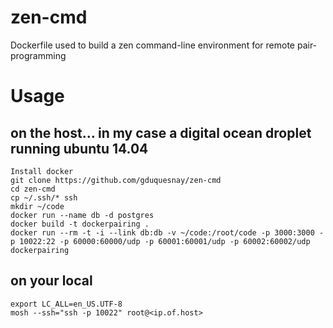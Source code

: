 zen-cmd
=======

Dockerfile used to build a zen command-line environment for remote pair-programming


Usage
=====
on the host... in my case a digital ocean droplet running ubuntu 14.04
----------------------------------------------------------------------
```
Install docker
git clone https://github.com/gduquesnay/zen-cmd
cd zen-cmd
cp ~/.ssh/* ssh
mkdir ~/code
docker run --name db -d postgres  
docker build -t dockerpairing .
docker run --rm -t -i --link db:db -v ~/code:/root/code -p 3000:3000 -p 10022:22 -p 60000:60000/udp -p 60001:60001/udp -p 60002:60002/udp dockerpairing
```

on your local
-------------
```
export LC_ALL=en_US.UTF-8
mosh --ssh="ssh -p 10022" root@<ip.of.host>
```
